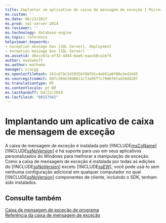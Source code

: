```yaml
---
title: Implantar um aplicativo de caixa de mensagem de exceção | Microsoft Docs
ms.custom: ''
ms.date: 06/13/2017
ms.prod: sql-server-2014
ms.reviewer: ''
ms.technology: database-engine
ms.topic: reference
helpviewer_keywords:
- exception message box [SQL Server], deployment
- exception message box [SQL Server]
ms.assetid: d8ecc67a-ef33-4d44-8ae6-eaacb8ca3e74
author: mashamsft
ms.author: mathoma
manager: craigg
ms.openlocfilehash: 162c878c5d39356f08f01c4eb51a0f88e3ed2d45
ms.sourcegitcommit: b87c384e10d6621cf3a95ffc79d6f6fad34d420f
ms.translationtype: MT
ms.contentlocale: pt-BR
ms.lasthandoff: 04/22/2019
ms.locfileid: "60157942"
---
```

# <a name="deploying-an-exception-message-box-application"></a>Implantando um aplicativo de caixa de mensagem de exceção
  A caixa de mensagem de exceção é instalada pelo [!INCLUDE[msCoName](../../includes/msconame-md.md)] [!INCLUDE[ssNoVersion](../../includes/ssnoversion-md.md)] e há suporte para uso em seus aplicativos personalizados do Windows para melhorar a manipulação de exceção. Como a caixa de mensagem de exceção é instalada por todas as edições do [!INCLUDE[ssNoVersion](../../includes/ssnoversion-md.md)] exceto [!INCLUDE[ssEW](../../includes/ssew-md.md)], você pode usá-lo sem nenhuma configuração adicional em qualquer computador no qual [!INCLUDE[ssNoVersion](../../includes/ssnoversion-md.md)] componentes de cliente, incluindo o SDK, tenham sido instalados.  
  
## <a name="see-also"></a>Consulte também  
 [Caixa de mensagem de exceção de programa](../../../2014/database-engine/dev-guide/program-exception-message-box.md)   
 [Referência da caixa de mensagem de exceção](../../../2014/database-engine/dev-guide/exception-message-box-reference.md)  
  
  
